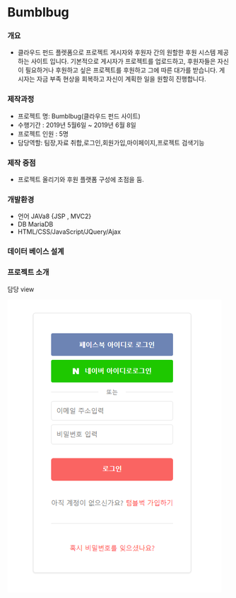Bumblbug
========

### 개요
* 클라우드 펀드 플렛폼으로 프로젝트 게시자와 후원자 간의 원할한 후원 시스템 제공하는 사이트 입니다. 
기본적으로 게시자가 프로젝트를 업로드하고, 후원자들은 자신이 필요하거나 후원하고 싶은 프로젝트를 후원하고 그에 따른 대가를 받습니다. 
게시자는 자금 부족 현상을 회복하고 자신이 계획한 일을 원할히 진행합니다.

### 제작과정
* 프로젝트 명: Bumblbug(클라우드 펀드 사이트)
* 수행기간 : 2019년 5월6일 ~ 2019년 6월 8일 
* 프로젝트 인원 : 5명
* 담당역할: 팀장,자료 취합,로그인,회원가입,마이페이지,프로젝트 검색기능

### 제작 중점
* 프로젝트 올리기와 후원 플랫폼 구성에 초점을 둠.

### 개발환경
* 언어
JAVa8 {JSP , MVC2}
* DB
MariaDB
* HTML/CSS/JavaScript/JQuery/Ajax

### 데이터 베이스 설계





### 프로젝트 소개
담당 view

![Alt text](/readme/login.png)
